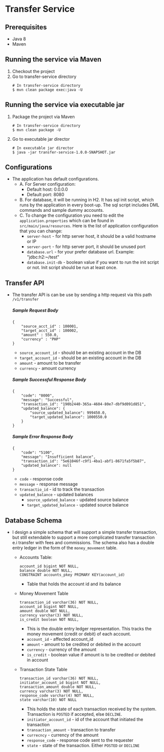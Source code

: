 # Transfer Service

## Prerequisites
* Java 8
* Maven

## Running the service via Maven
1. Checkout the project
2. Go to transfer-service directory
    ```
    # In transfer-service directory
    $ mvn clean package exec:java -U 
    ```
   
## Running the service via executable jar
1. Package the project via Maven
    ```
    # In transfer-service directory
    $ mvn clean package -U 
    ```
2. Go to executable jar director
    ```
    # In executable jar director
    $ java -jar transfer-service-1.0.0-SNAPSHOT.jar
    ```
   
## Configurations
* The application has default configurations. 
    * A. For Server configuration:
        * Default host: 0.0.0.0
        * Default port: 8080
    * B. For database, it will be running in H2. It has sql init script, which runs by the application in every boot-up. The sql script includes DML commands and sample dummy accounts.
    * C. To change the configuration you need to edit the `application.properties` which can be found in `src/main/java/resources`. Here is the list of application configuration that you can change:
        * `server-host` - for http server host, it should be a valid hostname or IP
        * `server-port` - for http server port, it should be unused port
        * `database.url` - for your prefer database url. Example: "jdbc:h2:~/test"
        * `database.init-db` - boolean value if you want to run the init script or not. Init script should be run at least once.
        
## Transfer API
* The transfer API is can be use by sending a http request via this path ``/v1/transfer``
    ##### Sample Request Body
    ```
    {
        "source_acct_id" : 100001,
        "target_acct_id" : 100002,
        "amount" : 550.0,
        "currency" : "PHP"
    }
     ``` 
    * `source_account_id` - should be an existing account in the DB
    * `target_account_id` - should be an existing account in the DB
    * `amount` - amount to be transfer
    * `currency` - amount currency
    
    ##### Sample Successful Response Body
    ```
    {
        "code": "0000",
        "message": "Successful",
        "transaction_id": "190b2440-365a-4604-80e7-dbf9d091d851",
        "updated_balance": {
            "source_updated_balance": 999450.0,
            "target_updated_balance": 1000550.0
        }
    }
    ```
  
    ##### Sample Error Response Body
    ```
    {
        "code": "5100",
        "message": "Insufficient balance",
        "transaction_id": "5e61046f-c9f1-4ba1-abf1-8671fa5f5b87",
        "updated_balance": null
    }
    ```
     * `code` - response code
     * `message` - response message
     * `transactio_id` - id to track the transaction
     * `updated_balance` - updated balances
        * `source_updated_balance` - updated source balance
        * `target_updated_balance` - updated source balance

## Database Schema
* I design a simple schema that will support a simple transfer transaction, but still extendable to support a more complicated transfer transaction e.i transfer with fees and commissions. The schema also has a double entry ledger in the form of the `money_movement` table.
    * Accounts Table:
        ```
        account_id bigint NOT NULL,
        balance double NOT NULL,
        CONSTRAINT accounts_pkey PRIMARY KEY(account_id)
        ``` 
        * Table that holds the account id and its balance
    
    * Money Movement Table
        ```
        transaction_id varchar(36) NOT NULL,
        account_id bigint NOT NULL,
        amount double NOT NULL,
        currency varchar(3) NOT NULL,
        is_credit boolean NOT NULL,
        ```
        * This is the double entry ledger representation. This tracks the money movement (credit or debit) of each account.
        * `account_id` - affected account_id
        * `amount` - amount to be credited or debited in the account
        * `currency` - currency of the amount
        * `is_credit` - boolean value if amount is to be credited or debited in account
    
    * Transaction State Table
        ```
        transaction_id varchar(36) NOT NULL,
        initiator_account_id bigint NOT NULL,
        transaction_amount double NOT NULL,
        currency varchar(3) NOT NULL,
        response_code varchar(4) NOT NULL,
        state varchar(10) NOT NULL
        ``` 
        * This holds the state of each transaction received by the system. Transaction is `POSTED` if accepted, else `DECLINE`.
        * `initiator_account_id` - id of the account that initiated the transaction
        * `transaction_amount` - transaction to transfer
        * `currecncy` - currency of the amount
        * `response_code` - response code sent to the requester
        * `state` - state of the transaction. Either `POSTED` or `DECLINE`